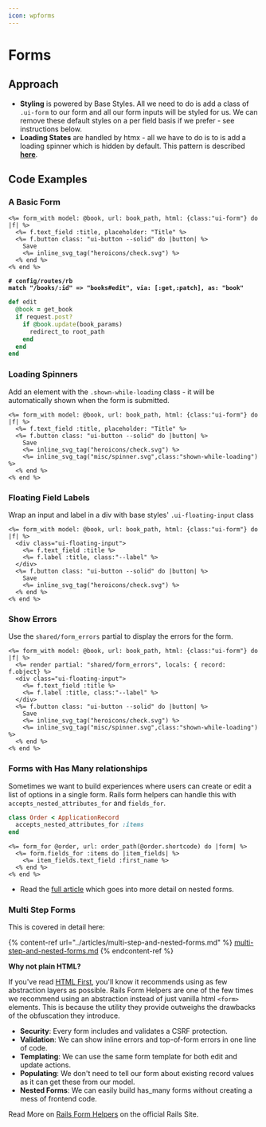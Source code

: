 ```yaml
---
icon: wpforms
---
```


# Forms

## Approach

* **Styling** is powered by Base Styles. All we need to do is add a class of `.ui-form` to our form and all our form inputs will be styled for us. We can remove these default styles on a per field basis if we prefer - see instructions below.
* **Loading States** are handled by htmx - all we have to do is to is add a loading spinner which is hidden by default. This pattern is described [**here**](../articles/htmx_indicators.md).

## Code Examples

### A Basic Form

```erb
<%= form_with model: @book, url: book_path, html: {class:"ui-form"} do |f| %>
  <%= f.text_field :title, placeholder: "Title" %>
  <%= f.button class: "ui-button --solid" do |button| %>
    Save  
    <%= inline_svg_tag("heroicons/check.svg") %>
  <% end %>
<% end %>
```

<pre class="language-ruby"><code class="lang-ruby"><strong># config/routes/rb
</strong><strong>match "/books/:id" => "books#edit", via: [:get,:patch], as: "book"
</strong></code></pre>

```ruby
def edit
  @book = get_book 
  if request.post?
    if @book.update(book_params)
      redirect_to root_path
    end
  end
end
```

### Loading Spinners

Add an element with the `.shown-while-loading` class - it will be automatically shown when the form is submitted.

```erb
<%= form_with model: @book, url: book_path, html: {class:"ui-form"} do |f| %>
  <%= f.text_field :title, placeholder: "Title" %>
  <%= f.button class: "ui-button --solid" do |button| %>
    Save  
    <%= inline_svg_tag("heroicons/check.svg") %>
    <%= inline_svg_tag("misc/spinner.svg",class:"shown-while-loading") %>
  <% end %>
<% end %>
```

### Floating Field Labels

Wrap an input and label in a div with base styles' `.ui-floating-input` class

```erb
<%= form_with model: @book, url: book_path, html: {class:"ui-form"} do |f| %>
  <div class="ui-floating-input">
    <%= f.text_field :title %>
    <%= f.label :title, class:"--label" %>
  </div>
  <%= f.button class: "ui-button --solid" do |button| %>
    Save  
    <%= inline_svg_tag("heroicons/check.svg") %>
  <% end %>
<% end %>
```

### Show Errors

Use the `shared/form_errors` partial to display the errors for the form.

```erb
<%= form_with model: @book, url: book_path, html: {class:"ui-form"} do |f| %>
  <%= render partial: "shared/form_errors", locals: { record: f.object} %>
  <div class="ui-floating-input">
    <%= f.text_field :title %>
    <%= f.label :title, class:"--label" %>
  </div>
  <%= f.button class: "ui-button --solid" do |button| %>
    Save  
    <%= inline_svg_tag("heroicons/check.svg") %>
    <%= inline_svg_tag("misc/spinner.svg",class:"shown-while-loading") %>
  <% end %>
<% end %>
```

### Forms with Has Many relationships

Sometimes we want to build experiences where users can create or edit a list of options in a single form. Rails form helpers can handle this with `accepts_nested_attributes_for` and `fields_for`.

```ruby
class Order < ApplicationRecord
  accepts_nested_attributes_for :items 
end
```

```erb
<%= form_for @order, url: order_path(@order.shortcode) do |form| %>
  <%= form.fields_for :items do |item_fields| %>
    <%= item_fields.text_field :first_name %> 
  <% end %>
<% end %>
```

* Read the [full article](../articles/multi-step-and-nested-forms.md) which goes into more detail on nested forms.

### Multi Step Forms

This is covered in detail here:

{% content-ref url="../articles/multi-step-and-nested-forms.md" %}
[multi-step-and-nested-forms.md](../articles/multi-step-and-nested-forms.md)
{% endcontent-ref %}



**Why not plain HTML?**

If you've read [HTML First](https://html-first.com/), you'll know it recommends using as few abstraction layers as possible. Rails Form Helpers are one of the few times we recommend using an abstraction instead of just vanilla html `<form>` elements. This is because the utility they provide outweighs the drawbacks of the obfuscation they introduce.

* **Security**: Every form includes and validates a CSRF protection.
* **Validation**: We can show inline errors and top-of-form errors in one line of code.
* **Templating**: We can use the same form template for both edit and update actions.
* **Populating**: We don't need to tell our form about existing record values as it can get these from our model.
* **Nested Forms**: We can easily build has\_many forms without creating a mess of frontend code.

Read More on [Rails Form Helpers](https://guides.rubyonrails.org/form_helpers.html#working-with-basic-forms) on the official Rails Site.
